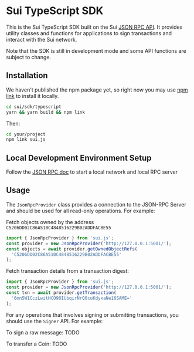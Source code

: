 # Sui TypeScript SDK

This is the Sui TypeScript SDK built on the Sui [JSON RPC API](https://github.com/MystenLabs/sui/blob/main/doc/src/build/json-rpc.md). It provides utility classes and functions for applications to sign transactions and interact with the Sui network.

Note that the SDK is still in development mode and some API functions are subject to change.

## Installation

We haven't published the npm package yet, so right now you may use [npm link](https://docs.npmjs.com/cli/v8/commands/npm-link) to install it locally.

```bash
cd sui/sdk/typescript
yarn && yarn build && npm link
```

Then:
```bash
cd your/project
npm link sui.js
```

## Local Development Environment Setup

Follow the [JSON RPC doc](https://github.com/MystenLabs/sui/blob/main/doc/src/build/json-rpc.md) to start a local network and local RPC server

## Usage

The `JsonRpcProvider` class provides a connection to the JSON-RPC Server and should be used for all read-only operations. For example:

Fetch objects owned by the address `C5206DD02C86A510C4848516229B02ADDFACBE55`

```typescript
import { JsonRpcProvider } from 'sui.js';
const provider = new JsonRpcProvider('http://127.0.0.1:5001/');
const objects = await provider.getOwnedObjectRefs(
  'C5206DD02C86A510C4848516229B02ADDFACBE55'
);
```

Fetch transaction details from a transaction digest:

```typescript
import { JsonRpcProvider } from 'sui.js';
const provider = new JsonRpcProvider('http://127.0.0.1:5001/');
const txn = await provider.getTransaction(
  '6mn5W1CczLwitHCO9OIUbqirNrQ0cuKdyxaNe16SAME='
);
```

For any operations that involves signing or submitting transactions, you should use the `Signer` API. For example:

To sign a raw message:
TODO

To transfer a Coin<SUI>:
TODO
